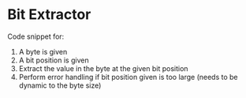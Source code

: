 # Bit Extractor

Code snippet for:

1. A byte is given
2. A bit position is given
3. Extract the value in the byte at the given bit position
4. Perform error handling if bit position given is too large (needs to be dynamic to the byte size)
